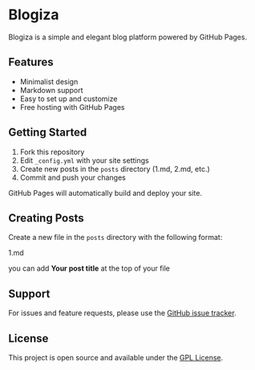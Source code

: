 # Blogiza

Blogiza is a simple and elegant blog platform powered by GitHub Pages.

## Features

- Minimalist design
- Markdown support
- Easy to set up and customize
- Free hosting with GitHub Pages

## Getting Started

1. Fork this repository
2. Edit `_config.yml` with your site settings
3. Create new posts in the `posts` directory (1.md, 2.md, etc.)
4. Commit and push your changes

GitHub Pages will automatically build and deploy your site.

## Creating Posts

Create a new file in the `posts` directory with the following format:


1.md


you can add **Your post title** at the top of your file

## Support

For issues and feature requests, please use the [GitHub issue tracker](https://github.com/daradege/blogiza/issues).

## License

This project is open source and available under the [GPL License](LICENSE).
